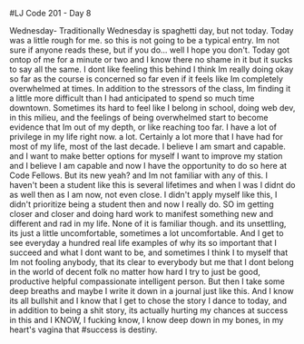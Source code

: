 #LJ Code 201 - Day 8

Wednesday-
Traditionally Wednesday is spaghetti day, but not today.
Today was a little rough for me.
so this is not going to be a typical entry. Im not sure if anyone reads these, but if you do... well I hope you don't.
Today got ontop of me for a minute or two and I know there no shame in it but it sucks to say all the same.
I dont like feeling this behind
I think Im really doing okay so far as the course is concerned so far even if it feels like Im completely overwhelmed at times.
In addition to the stressors of the class, Im finding it a little more difficult than I had anticipated to spend so much time downtown.
Sometimes its hard to feel like I belong in school, doing web dev, in this milieu, and the feelings of being overwhelmed start to become evidence that Im out of my depth, or like reaching too far.
I have a lot of privilege in my life right now. a lot. Certainly a lot more that I have had for most of my life, most of the last decade.
I believe I am smart and capable. and I want to make better options for myself I want to improve my station and I believe I am capable and now I have the opportunity
to do so here at Code Fellows. But its new yeah? and Im not familiar with any of this. I haven't been a student like this is several lifetimes and when I was I didnt do as well then as I am now, not even close. I didn't apply myself like this, I didn't prioritize being a student then and now I really do. SO im getting closer and closer and doing hard work to manifest something new and different and rad in my life. None of it is familiar though. and its unsettling, its just a little uncomfortable, sometimes a lot uncomfortable. And I get to see everyday a hundred real life examples of why its so important that I succeed and what I dont want to be, and sometimes I think I to myself that Im not fooling anybody, that its clear to everybody but me that I dont belong in the world of decent folk no matter how hard I try to just be good, productive helpful compassionate intelligent person.
But then I take some deep breaths
and maybe I write it down in a journal just like this.
And I know its all bullshit and I know that I get to chose the story I dance to today, and in addition to being a shit story, its actually hurting my chances at success in this and I KNOW, I fucking know, I know deep down in my bones, in my heart's vagina that
#success is destiny.  
